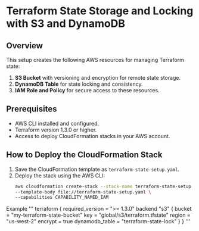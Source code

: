 # Terraform State Storage and Locking with S3 and DynamoDB

## Overview
This setup creates the following AWS resources for managing Terraform state:  
1. **S3 Bucket** with versioning and encryption for remote state storage.  
2. **DynamoDB Table** for state locking and consistency.  
3. **IAM Role and Policy** for secure access to these resources.

## Prerequisites
- AWS CLI installed and configured.  
- Terraform version 1.3.0 or higher.  
- Access to deploy CloudFormation stacks in your AWS account.

## How to Deploy the CloudFormation Stack
1. Save the CloudFormation template as `terraform-state-setup.yaml`.  
2. Deploy the stack using the AWS CLI:
   ```bash
   aws cloudformation create-stack --stack-name terraform-state-setup \
   --template-body file://terraform-state-setup.yaml \
   --capabilities CAPABILITY_NAMED_IAM


Example
'''
terraform {
  required_version = ">= 1.3.0"
  backend "s3" {
    bucket         = "my-terraform-state-bucket"
    key            = "global/s3/terraform.tfstate"
    region         = "us-west-2"
    encrypt        = true
    dynamodb_table = "terraform-state-lock"
  }
}
'''
